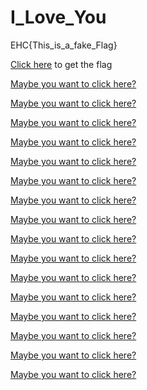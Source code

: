# I_Love_You

EHC{This_is_a_fake_Flag}

[Click here](https://www.youtube.com/watch?v=dQw4w9WgXcQ) to get the flag

[Maybe you want to click here?](https://www.youtube.com/watch?v=dQw4w9WgXcQ)

[Maybe you want to click here?](https://flag.com/EHC{G1t_1z_My_L0v3})

[Maybe you want to click here?](https://www.youtube.com/watch?v=dQw4w9WgXcQ)

[Maybe you want to click here?](https://www.youtube.com/watch?v=dQw4w9WgXcQ)

[Maybe you want to click here?](https://www.youtube.com/watch?v=dQw4w9WgXcQ)

[Maybe you want to click here?](https://www.youtube.com/watch?v=dQw4w9WgXcQ)

[Maybe you want to click here?](https://www.youtube.com/watch?v=dQw4w9WgXcQ)

[Maybe you want to click here?](https://www.youtube.com/watch?v=dQw4w9WgXcQ)

[Maybe you want to click here?](https://www.youtube.com/watch?v=dQw4w9WgXcQ)

[Maybe you want to click here?](https://www.youtube.com/watch?v=dQw4w9WgXcQ)

[Maybe you want to click here?](https://www.youtube.com/watch?v=dQw4w9WgXcQ)

[Maybe you want to click here?](https://www.youtube.com/watch?v=dQw4w9WgXcQ)

[Maybe you want to click here?](https://www.youtube.com/watch?v=dQw4w9WgXcQ)

[Maybe you want to click here?](https://www.youtube.com/watch?v=dQw4w9WgXcQ)

[Maybe you want to click here?](https://www.youtube.com/watch?v=dQw4w9WgXcQ)

[Maybe you want to click here?](https://www.youtube.com/watch?v=dQw4w9WgXcQ)
